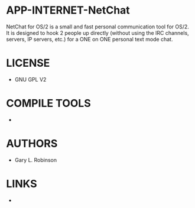 APP-INTERNET-NetChat
====================

NetChat for OS/2 is a small and fast personal communication tool for OS/2.  It is designed to hook 2 people up directly (without using the  IRC channels, servers, IP servers, etc.) for a ONE on ONE personal text mode chat.

LICENSE
===============
* GNU GPL V2

COMPILE TOOLS
===============
* 

AUTHORS
===============
* Gary L. Robinson

LINKS
===============
* 
